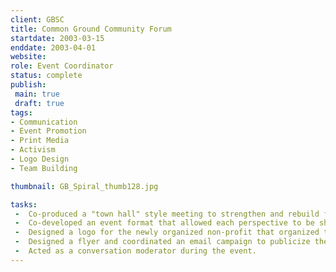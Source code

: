 ```yaml
---
client: GBSC
title: Common Ground Community Forum
startdate: 2003-03-15
enddate: 2003-04-01
website: 
role: Event Coordinator
status: complete
publish: 
 main: true
 draft: true
tags:
- Communication
- Event Promotion
- Print Media
- Activism
- Logo Design
- Team Building

thumbnail: GB_Spiral_thumb128.jpg

tasks: 
 -  Co-produced a "town hall" style meeting to strengthen and rebuild faith in a local community after the polarizing events leading up to the second gulf war. 
 -  Co-developed an event format that allowed each perspective to be shared and heard by all, focussing on what strengths we have as a diverse community.
 -  Designed a logo for the newly organized non-profit that organized the event.
 -  Designed a flyer and coordinated an email campaign to publicize the event.
 -  Acted as a conversation moderator during the event.
---
```

